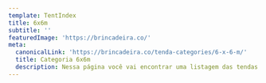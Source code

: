 ```yaml
---
template: TentIndex
title: 6x6m
subtitle: ''
featuredImage: 'https://brincadeira.co/'
meta:
  canonicalLink: 'https://brincadeira.co/tenda-categories/6-x-6-m/'
  title: Categoria 6x6m
  description: Nessa página você vai encontrar uma listagem das tendas de 6 metros que temos para oferecer na Brincadeira de Criança
---
```

